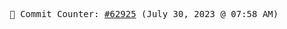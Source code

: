 <p align="center">
    <samp>
        📮 Commit Counter: <a href="https://github.com/Javascript-void0/Javascript-void0/commits/main">#62925</a> (July 30, 2023 @ 07:58 AM)
    </samp>
</p>